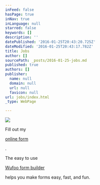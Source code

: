 ```yaml
---
inFeed: false
hasPage: true
inNav: true
inLanguage: null
starred: false
keywords: []
description: ''
datePublished: '2016-01-25T20:43:20.725Z'
dateModified: '2016-01-25T20:43:17.782Z'
title: Jobs
author: []
sourcePath: _posts/2016-01-25-jobs.md
published: true
authors: []
publisher:
  name: null
  domain: null
  url: null
  favicon: null
url: jobs/index.html
_type: WebPage

---
```

![](https://the-grid-user-content.s3-us-west-2.amazonaws.com/7b5e1588-e589-4e55-91a7-892b49985336.jpg)

Fill out my 

[online form][0]

.

The easy to use 

[Wufoo form builder][1]

helps you make forms easy, fast, and fun.

[0]: https://bbcommercialcleaning.wufoo.com/forms/z1b87syp0j9p0m3
[1]: http://www.wufoo.com/form-builder/